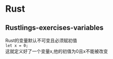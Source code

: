 # Rust
## Rustlings-exercises-variables
Rust的变量默认不可变且必须赋初值  
`let x = 0;`  
这就定义好了一个变量x,他的初值为0且x不能被改变

